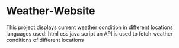 # Weather-Website
This project displays current weather condition in different locations
languages used:
html
css
java script
an API is used to fetch weather conditions of different locations
